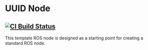 # UUID Node
[![CI Build Status](https://github.com/frcteam195/lib_uuid_node/actions/workflows/main.yml/badge.svg)](https://github.com/frcteam195/lib_uuid_node/actions/workflows/main.yml)
---
This template ROS node is designed as a starting point for creating a standard ROS node.
